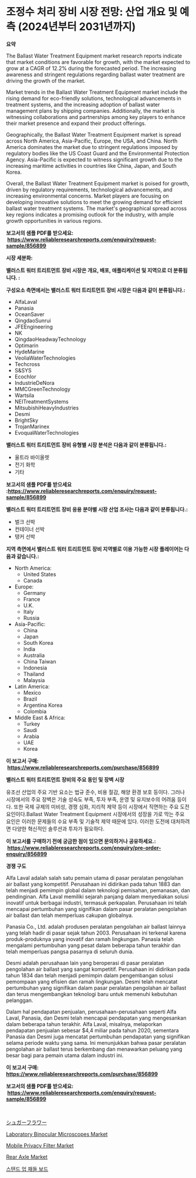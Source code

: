 <p><h1>조정수 처리 장비 시장 전망: 산업 개요 및 예측 (2024년부터 2031년까지)</h1></p><p><strong>요약</strong></p>
<p><p>The Ballast Water Treatment Equipment market research reports indicate that market conditions are favorable for growth, with the market expected to grow at a CAGR of 12.2% during the forecasted period. The increasing awareness and stringent regulations regarding ballast water treatment are driving the growth of the market.</p><p>Market trends in the Ballast Water Treatment Equipment market include the rising demand for eco-friendly solutions, technological advancements in treatment systems, and the increasing adoption of ballast water management plans by shipping companies. Additionally, the market is witnessing collaborations and partnerships among key players to enhance their market presence and expand their product offerings.</p><p>Geographically, the Ballast Water Treatment Equipment market is spread across North America, Asia-Pacific, Europe, the USA, and China. North America dominates the market due to stringent regulations imposed by regulatory bodies like the US Coast Guard and the Environmental Protection Agency. Asia-Pacific is expected to witness significant growth due to the increasing maritime activities in countries like China, Japan, and South Korea.</p><p>Overall, the Ballast Water Treatment Equipment market is poised for growth, driven by regulatory requirements, technological advancements, and increasing environmental concerns. Market players are focusing on developing innovative solutions to meet the growing demand for efficient ballast water treatment systems. The market's geographical spread across key regions indicates a promising outlook for the industry, with ample growth opportunities in various regions.</p></p>
<p><strong>보고서의 샘플 PDF를 받으세요: &nbsp;<a href="https://www.reliableresearchreports.com/enquiry/request-sample/856899">https://www.reliableresearchreports.com/enquiry/request-sample/856899</a></strong></p>
<p><strong>시장 세분화:</strong></p>
<p><strong> 밸러스트 워터 트리트먼트 장비 시장은 개요, 배포, 애플리케이션 및 지역으로 더 분류됩니다. :</strong></p>
<p><strong>구성요소 측면에서는 밸러스트 워터 트리트먼트 장비 시장은 다음과 같이 분류됩니다.:</strong></p>
<p><ul><li>AlfaLaval</li><li>Panasia</li><li>OceanSaver</li><li>QingdaoSunrui</li><li>JFEEngineering</li><li>NK</li><li>QingdaoHeadwayTechnology</li><li>Optimarin</li><li>HydeMarine</li><li>VeoliaWaterTechnologies</li><li>Techcross</li><li>S&SYS</li><li>Ecochlor</li><li>IndustrieDeNora</li><li>MMCGreenTechnology</li><li>Wartsila</li><li>NEITreatmentSystems</li><li>MitsubishiHeavyIndustries</li><li>Desmi</li><li>BrightSky</li><li>TrojanMarinex</li><li>EvoquaWaterTechnologies</li></ul></p>
<p><strong> 밸러스트 워터 트리트먼트 장비 유형별 시장 분석은 다음과 같이 분류됩니다.:</strong></p>
<p><ul><li>울트라 바이올렛</li><li>전기 화학</li><li>기타</li></ul></p>
<p><strong>보고서의 샘플 PDF를 받으세요 :<a href="https://www.reliableresearchreports.com/enquiry/request-sample/856899">https://www.reliableresearchreports.com/enquiry/request-sample/856899</a></strong></p>
<p><strong> 밸러스트 워터 트리트먼트 장비 응용 분야별 시장 산업 조사는 다음과 같이 분류됩니다.:</strong></p>
<p><ul><li>벌크 선박</li><li>컨테이너 선박</li><li>탱커 선박</li></ul></p>
<p><strong>지역 측면에서 밸러스트 워터 트리트먼트 장비 지역별로 이용 가능한 시장 플레이어는 다음과 같습니다.:</strong></p>
<p><ul>
    <li>
        North America:
        <ul>
            <li>United States</li>
            <li>Canada</li>
        </ul>
    </li>
    <li>
        Europe:
        <ul>
            <li>Germany</li>
            <li>France</li>
            <li>U.K.</li>
            <li>Italy</li>
            <li>Russia</li>
        </ul>
    </li>
    <li>
        Asia-Pacific:
        <ul>
            <li>China</li>
            <li>Japan</li>
            <li>South Korea</li>
            <li>India</li>
            <li>Australia</li>
            <li>China Taiwan</li>
            <li>Indonesia</li>
            <li>Thailand</li>
            <li>Malaysia</li>
        </ul>
    </li>
    <li>
        Latin America:
        <ul>
            <li>Mexico</li>
            <li>Brazil</li>
            <li>Argentina Korea</li>
            <li>Colombia</li>
        </ul>
    </li>
    <li>
        Middle East & Africa:
        <ul>
            <li>Turkey</li>
            <li>Saudi</li>
            <li>Arabia</li>
            <li>UAE</li>
            <li>Korea</li>
        </ul>
    </li>
    </ul></p>
<p><strong>이 보고서 구매: &nbsp;<a href="https://www.reliableresearchreports.com/purchase/856899">https://www.reliableresearchreports.com/purchase/856899</a></strong></p>
<p><strong>밸러스트 워터 트리트먼트 장비의 주요 동인 및 장벽 시장</strong></p>
<p><p>유조선 산업의 주요 기반 요소는 법규 준수, 비용 절감, 해양 환경 보호 등이다. 그러나 시장에서의 주요 장벽은 기술 성숙도 부족, 투자 부족, 운영 및 유지보수의 어려움 등이다. 또한 국제 규제의 미비성, 경쟁 심화, 지리적 제약 등이 시장에서 직면하는 주요 도전 요인이다.Ballast Water Treatment Equipment 시장에서의 성장을 가로 막는 주요 요인은 이러한 문제들의 수요 부족 및 기술적 제약 때문에 있다. 이러한 도전에 대처하려면 다양한 혁신적인 솔루션과 투자가 필요하다.</p></p>
<p><strong>이 보고서를 구매하기 전에 궁금한 점이 있으면 문의하거나 공유하세요.: &nbsp;<a href="https://www.reliableresearchreports.com/enquiry/pre-order-enquiry/856899">https://www.reliableresearchreports.com/enquiry/pre-order-enquiry/856899</a></strong></p>
<p><strong>경쟁 구도</strong></p>
<p><p>Alfa Laval adalah salah satu pemain utama di pasar peralatan pengolahan air ballast yang kompetitif. Perusahaan ini didirikan pada tahun 1883 dan telah menjadi pemimpin global dalam teknologi pemisahan, pemanasan, dan pendinginan. Alfa Laval memiliki sejarah panjang dalam menyediakan solusi inovatif untuk berbagai industri, termasuk perkapalan. Perusahaan ini telah mencapai pertumbuhan yang signifikan dalam pasar peralatan pengolahan air ballast dan telah memperluas cakupan globalnya.</p><p>Panasia Co., Ltd. adalah produsen peralatan pengolahan air ballast lainnya yang telah hadir di pasar sejak tahun 2003. Perusahaan ini terkenal karena produk-produknya yang inovatif dan ramah lingkungan. Panasia telah mengalami pertumbuhan yang pesat dalam beberapa tahun terakhir dan telah memperluas pangsa pasarnya di seluruh dunia.</p><p>Desmi adalah perusahaan lain yang beroperasi di pasar peralatan pengolahan air ballast yang sangat kompetitif. Perusahaan ini didirikan pada tahun 1834 dan telah menjadi pemimpin dalam pengembangan solusi pemompaan yang efisien dan ramah lingkungan. Desmi telah mencatat pertumbuhan yang signifikan dalam pasar peralatan pengolahan air ballast dan terus mengembangkan teknologi baru untuk memenuhi kebutuhan pelanggan.</p><p>Dalam hal pendapatan penjualan, perusahaan-perusahaan seperti Alfa Laval, Panasia, dan Desmi telah mencapai pendapatan yang mengesankan dalam beberapa tahun terakhir. Alfa Laval, misalnya, melaporkan pendapatan penjualan sebesar $4,4 miliar pada tahun 2020, sementara Panasia dan Desmi juga mencatat pertumbuhan pendapatan yang signifikan selama periode waktu yang sama. Ini menunjukkan bahwa pasar peralatan pengolahan air ballast terus berkembang dan menawarkan peluang yang besar bagi para pemain utama dalam industri ini.</p></p>
<p><strong>이 보고서 구매: &nbsp; <a href="https://www.reliableresearchreports.com/purchase/856899">https://www.reliableresearchreports.com/purchase/856899</a></strong></p>
<p><strong>보고서의 샘플 PDF를 받으세요: &nbsp;<a href="https://www.reliableresearchreports.com/enquiry/request-sample/856899">https://www.reliableresearchreports.com/enquiry/request-sample/856899</a></strong><strong></strong></p>
<p>&nbsp;</p>
<p><p><a href="https://medium.com/@melliestracke2023/%E7%A0%82%E7%B3%96%E8%8A%B1%E5%B8%82%E5%A0%B4%E5%B1%95%E6%9C%9B-%E6%A5%AD%E7%95%8C%E6%A6%82%E8%A6%81%E3%81%A8%E4%BA%88%E6%B8%AC-2024%E5%B9%B4%E3%81%8B%E3%82%892031%E5%B9%B4-71651ac7caa9">シュガーフラワー</a></p><p><a href="https://issuu.com/reportprime-2/docs/laboratory-binocular-microscopes-market-size-2030.">Laboratory Binocular Microscopes Market</a></p><p><a href="https://github.com/abdelrhmankishk22/Market-Research-Report-List-3/blob/main/mobile-privacy-filter-market.md">Mobile Privacy Filter Market</a></p><p><a href="https://valiant-lunge-8fe.notion.site/Global-Rear-Axle-Market-by-Types-Applications-and-Major-Players-with-Regional-Growth-Rate-Analysi-8b93e70a93c748acaee92cc035f66a68">Rear Axle Market</a></p><p><a href="https://github.com/vsckjg50460/Market-Research-Report-List-1/blob/main/29901093894.md">스탠드 업 패들 보드</a></p></p>
